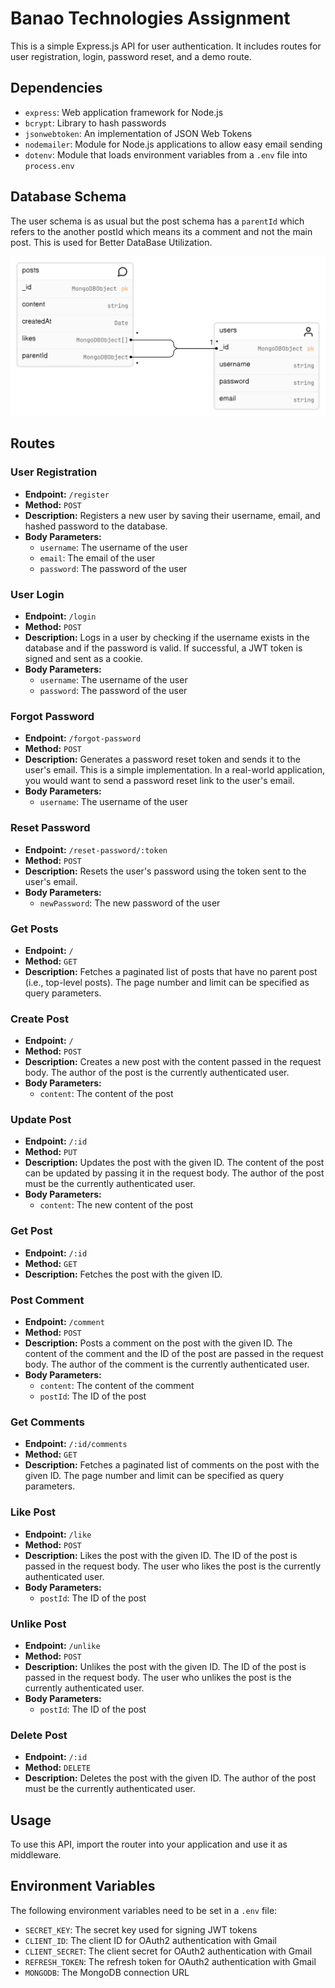 # Banao Technologies Assignment

This is a simple Express.js API for user authentication. It includes routes for user registration, login, password reset, and a demo route.

## Dependencies

- `express`: Web application framework for Node.js
- `bcrypt`: Library to hash passwords
- `jsonwebtoken`: An implementation of JSON Web Tokens
- `nodemailer`: Module for Node.js applications to allow easy email sending
- `dotenv`: Module that loads environment variables from a `.env` file into `process.env`

## Database Schema

The user schema is as usual but the post schema has a `parentId` which refers to the another postId which means its a comment and not the main post. This is used for Better DataBase Utilization.

![](https://raw.githubusercontent.com/YuvarajSingh-0/NodeJS-assign/ed175af0303d9bb0846ea9c74febeceaf6f69f80/models/ER-Model.svg)

## Routes

### User Registration

- **Endpoint:** `/register`
- **Method:** `POST`
- **Description:** Registers a new user by saving their username, email, and hashed password to the database.
- **Body Parameters:**
  - `username`: The username of the user
  - `email`: The email of the user
  - `password`: The password of the user

### User Login

- **Endpoint:** `/login`
- **Method:** `POST`
- **Description:** Logs in a user by checking if the username exists in the database and if the password is valid. If successful, a JWT token is signed and sent as a cookie.
- **Body Parameters:**
  - `username`: The username of the user
  - `password`: The password of the user

### Forgot Password

- **Endpoint:** `/forgot-password`
- **Method:** `POST`
- **Description:** Generates a password reset token and sends it to the user's email. This is a simple implementation. In a real-world application, you would want to send a password reset link to the user's email.
- **Body Parameters:**
  - `username`: The username of the user

### Reset Password

- **Endpoint:** `/reset-password/:token`
- **Method:** `POST`
- **Description:** Resets the user's password using the token sent to the user's email.
- **Body Parameters:**
  - `newPassword`: The new password of the user

### Get Posts

- **Endpoint:** `/`
- **Method:** `GET`
- **Description:** Fetches a paginated list of posts that have no parent post (i.e., top-level posts). The page number and limit can be specified as query parameters.

### Create Post

- **Endpoint:** `/`
- **Method:** `POST`
- **Description:** Creates a new post with the content passed in the request body. The author of the post is the currently authenticated user.
- **Body Parameters:**
  - `content`: The content of the post

### Update Post

- **Endpoint:** `/:id`
- **Method:** `PUT`
- **Description:** Updates the post with the given ID. The content of the post can be updated by passing it in the request body. The author of the post must be the currently authenticated user.
- **Body Parameters:**
  - `content`: The new content of the post

### Get Post

- **Endpoint:** `/:id`
- **Method:** `GET`
- **Description:** Fetches the post with the given ID.

### Post Comment

- **Endpoint:** `/comment`
- **Method:** `POST`
- **Description:** Posts a comment on the post with the given ID. The content of the comment and the ID of the post are passed in the request body. The author of the comment is the currently authenticated user.
- **Body Parameters:**
  - `content`: The content of the comment
  - `postId`: The ID of the post

### Get Comments

- **Endpoint:** `/:id/comments`
- **Method:** `GET`
- **Description:** Fetches a paginated list of comments on the post with the given ID. The page number and limit can be specified as query parameters.

### Like Post

- **Endpoint:** `/like`
- **Method:** `POST`
- **Description:** Likes the post with the given ID. The ID of the post is passed in the request body. The user who likes the post is the currently authenticated user.
- **Body Parameters:**
  - `postId`: The ID of the post

### Unlike Post

- **Endpoint:** `/unlike`
- **Method:** `POST`
- **Description:** Unlikes the post with the given ID. The ID of the post is passed in the request body. The user who unlikes the post is the currently authenticated user.
- **Body Parameters:**
  - `postId`: The ID of the post

### Delete Post

- **Endpoint:** `/:id`
- **Method:** `DELETE`
- **Description:** Deletes the post with the given ID. The author of the post must be the currently authenticated user.

## Usage

To use this API, import the router into your application and use it as middleware.

## Environment Variables

The following environment variables need to be set in a `.env` file:

- `SECRET_KEY`: The secret key used for signing JWT tokens
- `CLIENT_ID`: The client ID for OAuth2 authentication with Gmail
- `CLIENT_SECRET`: The client secret for OAuth2 authentication with Gmail
- `REFRESH_TOKEN`: The refresh token for OAuth2 authentication with Gmail
- `MONGODB`: The MongoDB connection URL